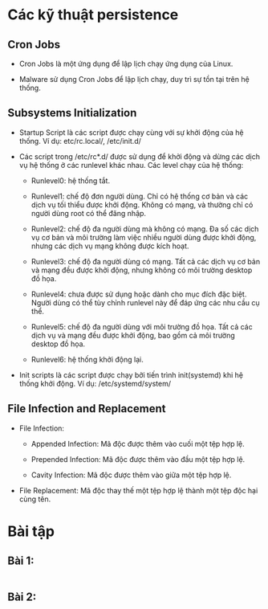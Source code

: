 # Các kỹ thuật persistence

## Cron Jobs

- Cron Jobs là một ứng dụng để lập lịch chạy ứng dụng của Linux.

- Malware sử dụng Cron Jobs để lập lịch chạy, duy trì sự tồn tại trên hệ thống.

## Subsystems Initialization

- Startup Script là các script được chạy cùng với sự khởi động của hệ thống. Ví dụ: etc/rc.local/, /etc/init.d/

- Các script trong /etc/rc*.d/ được sử dụng để khởi động và dừng các dịch vụ hệ thống ở các runlevel khác nhau. Các level chạy của hệ thống:

  - Runlevel0: hệ thống tắt.
 
  - Runlevel1: chế độ đơn người dùng. Chỉ có hệ thống cơ bản và các dịch vụ tối thiểu được khởi động. Không có mạng, và thường chỉ có người dùng root có thể đăng nhập.
 
  - Runlevel2: chế độ đa người dùng mà không có mạng. Đa số các dịch vụ cơ bản và môi trường làm việc nhiều người dùng được khởi động, nhưng các dịch vụ mạng không được kích hoạt.
 
  - Runlevel3: chế độ đa người dùng có mạng. Tất cả các dịch vụ cơ bản và mạng đều được khởi động, nhưng không có môi trường desktop đồ họa.
 
  - Runlevel4: chưa được sử dụng hoặc dành cho mục đích đặc biệt. Người dùng có thể tùy chỉnh runlevel này để đáp ứng các nhu cầu cụ thể.
 
  - Runlevel5: chế độ đa người dùng với môi trường đồ họa. Tất cả các dịch vụ và mạng đều được khởi động, bao gồm cả môi trường desktop đồ họa.
 
  - Runlevel6: hệ thống khởi động lại.
 
- Init scripts là các script được chạy bởi tiến trình init(systemd) khi hệ thống khởi động. Ví dụ: /etc/systemd/system/ 

## File Infection and Replacement

- File Infection:

  - Appended Infection: Mã độc được thêm vào cuối một tệp hợp lệ.
 
  - Prepended Infection: Mã độc được thêm vào đầu một tệp hợp lệ.
 
  - Cavity Infection: Mã độc được thêm vào giữa một tệp hợp lệ.

- File Replacement: Mã độc thay thế một tệp hợp lệ thành một tệp độc hại cùng tên.

# Bài tập

## Bài 1:

```

```

## Bài 2:

```

```
